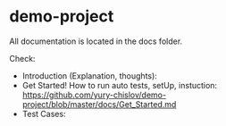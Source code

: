 # demo-project

All documentation is located in the docs folder.

Check:
* Introduction (Explanation, thoughts): 
* Get Started! How to run auto tests, setUp, instuction: https://github.com/yury-chislov/demo-project/blob/master/docs/Get_Started.md
* Test Cases:
